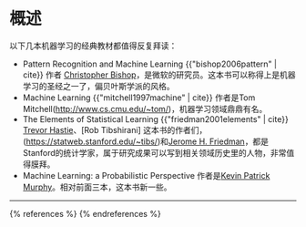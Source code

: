 # 概述

以下几本机器学习的经典教材都值得反复拜读：
* Pattern Recognition and Machine Learning {{"bishop2006pattern" | cite}} 作者 [Christopher Bishop](https://www.microsoft.com/en-us/research/people/cmbishop/)，是微软的研究员。这本书可以称得上是机器学习的圣经之一了，偏贝叶斯学派的风格。
* Machine Learning {{"mitchell1997machine" | cite}} 作者是Tom Mitchell(http://www.cs.cmu.edu/~tom/)，机器学习领域鼎鼎有名。
* The Elements of Statistical Learning {{"friedman2001elements" | cite}} [Trevor Hastie](https://web.stanford.edu/~hastie/)、[Rob Tibshirani] 这本书的作者们，(https://statweb.stanford.edu/~tibs/)和[Jerome H. Friedman](https://statweb.stanford.edu/~jhf/)，都是Stanford的统计学家，属于研究成果可以写到相关领域历史里的人物，非常值得膜拜。
* Machine Learning: a Probabilistic Perspective 作者是[Kevin Patrick Murphy](https://www.cs.ubc.ca/~murphyk/)。相对前面三本，这本书新一些。
-----
{% references %} {% endreferences %}
